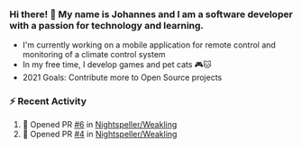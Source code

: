 ### Hi there! 👋 My name is Johannes and I am a software developer with a passion for technology and learning.   
- I'm currently working on a mobile application for remote control and monitoring of a climate control system
- In my free time, I develop games and pet cats 🎮🐱
- 2021 Goals: Contribute more to Open Source projects

### :zap: Recent Activity
<!--START_SECTION:activity-->
1. 💪 Opened PR [#6](https://github.com/Nightspeller/Weakling/pull/6) in [Nightspeller/Weakling](https://github.com/Nightspeller/Weakling)
2. 💪 Opened PR [#4](https://github.com/Nightspeller/Weakling/pull/4) in [Nightspeller/Weakling](https://github.com/Nightspeller/Weakling)
<!--END_SECTION:activity-->
